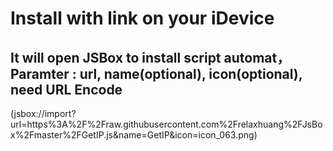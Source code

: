 # Install with link on your iDevice
## It will open JSBox to install script automat，Paramter : url, name(optional), icon(optional), need URL Encode 
(jsbox://import?url=https%3A%2F%2Fraw.githubusercontent.com%2Frelaxhuang%2FJsBox%2Fmaster%2FGetIP.js&name=GetIP&icon=icon_063.png)
